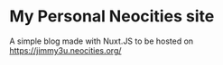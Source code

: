 # My Personal Neocities site

A simple blog made with Nuxt.JS to be hosted on https://jimmy3u.neocities.org/
